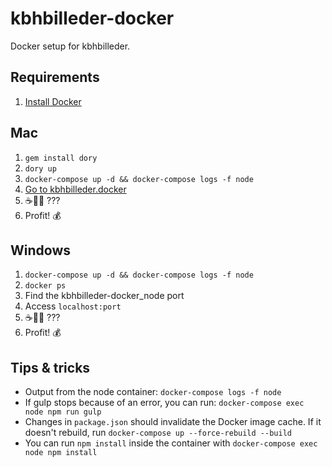kbhbilleder-docker
==================

Docker setup for kbhbilleder.

Requirements
------------
1. [Install Docker](https://store.docker.com/search?type=edition&offering=community)

Mac
---
1. `gem install dory`
2. `dory up`
3. `docker-compose up -d && docker-compose logs -f node`
4. [Go to kbhbilleder.docker](http://kbhbilleder.docker)
5. ☕️🤷‍♂️ ???
6. Profit! 💰

Windows
-------
1. `docker-compose up -d && docker-compose logs -f node`
2. `docker ps`
3. Find the kbhbilleder-docker_node port
4. Access `localhost:port`
5. ☕️🤷‍♂️ ???
6. Profit! 💰

Tips & tricks
-------------
* Output from the node container: `docker-compose logs -f node`
* If gulp stops because of an error, you can run: `docker-compose exec node npm run gulp`
* Changes in `package.json` should invalidate the Docker image cache.
If it doesn't rebuild, run `docker-compose up --force-rebuild --build`
* You can run `npm install` inside the container with `docker-compose exec node npm install`
